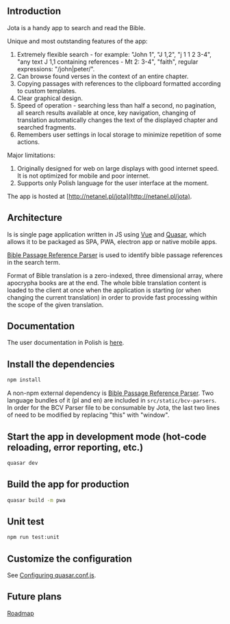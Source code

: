 ## Introduction

Jota is a handy app to search and read the Bible. 

Unique and most outstanding features of the app:
1. Extremely flexible search - for example: "John 1", "J 1,2", "j 1 1 2 3-4", "any text J 1,1 containing references - Mt 2: 3-4", "faith", regular expressions: "/john|peter/".
2. Can browse found verses in the context of an entire chapter.
3. Copying passages with references to the clipboard formatted according to custom templates.
4. Clear graphical design.
5. Speed of operation - searching less than half a second, no pagination, all search results available at once, key navigation, changing of translation automatically changes the text of the displayed chapter and searched fragments.
6. Remembers user settings in local storage to minimize repetition of some actions.

Major limitations:
1. Originally designed for web on large displays with good internet speed. It is not optimized for mobile and poor internet.
2. Supports only Polish language for the user interface at the moment.

The app is hosted at [http://netanel.pl/jota](http://netanel.pl/jota).

## Architecture

Is is single page application written in JS using [Vue](https://vuejs.org) and [Quasar](https://quasar.dev), which allows it to be packaged as SPA, PWA, electron app or native mobile apps.

[Bible Passage Reference Parser](https://github.com/openbibleinfo/Bible-Passage-Reference-Parser) is used to identify bible passage references in the search term. 

Format of Bible translation is a zero-indexed, three dimensional array, where apocrypha books are at the end. The whole bible translation content is loaded to the client at once when the application is starting (or when changing the current translation) in order to provide fast processing within the scope of the given translation.

## Documentation

The user documentation in Polish is [here](https://docs.google.com/document/d/1unCVgpMRlzlaRRXdxdDkmNyVxqG7honM49lSKS9TTnU/edit#heading=h.xdw3mzx17rvr).

## Install the dependencies
```bash
npm install
```
A non-npm external dependency is [Bible Passage Reference Parser](https://github.com/openbibleinfo/Bible-Passage-Reference-Parser). Two language bundles of it (pl and en) are included in `src/static/bcv-parsers`. In order for the BCV Parser file to be consumable by Jota, the last two lines of need to be modified by replacing "this" with "window".

## Start the app in development mode (hot-code reloading, error reporting, etc.)
```bash
quasar dev
```

## Build the app for production
```bash
quasar build -m pwa
```

## Unit test
```bash
npm run test:unit
```

## Customize the configuration
See [Configuring quasar.conf.js](https://quasar.dev/quasar-cli/quasar-conf-js).

## Future plans
[Roadmap](Roadmap.md)
